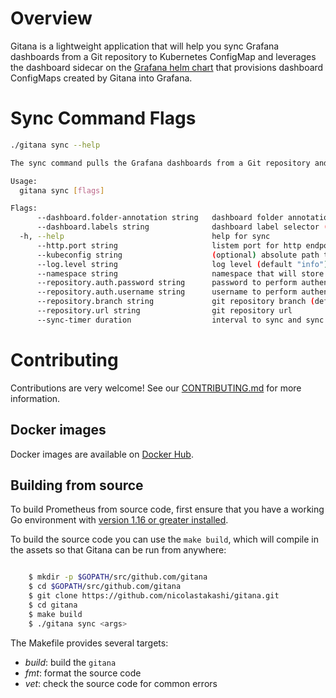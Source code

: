 # Overview
Gitana is a lightweight application that will help you sync Grafana dashboards from a Git repository to Kubernetes ConfigMap and leverages the dashboard sidecar on the [Grafana helm chart](https://github.com/grafana/helm-charts/tree/main/charts/grafana) that provisions dashboard ConfigMaps created by Gitana into Grafana.

# Sync Command Flags

```bash
./gitana sync --help

The sync command pulls the Grafana dashboards from a Git repository and foreach dashboard it will creates a config map for that dashboard:

Usage:
  gitana sync [flags]

Flags:
      --dashboard.folder-annotation string   dashboard folder annotation
      --dashboard.labels string              dashboard label selector (default "grafana_dashboard=nil")
  -h, --help                                 help for sync
      --http.port string                     listem port for http endpoints (default ":9754")
      --kubeconfig string                    (optional) absolute path to the kubeconfig file
      --log.level string                     log level (default "info")
      --namespace string                     namespace that will store the dashboard config map (default "default")
      --repository.auth.password string      password to perform authentication
      --repository.auth.username string      username to perform authentication
      --repository.branch string             git repository branch (default "main")
      --repository.url string                git repository url
      --sync-timer duration                  interval to sync and sync dashboards (default 5m)

```

# Contributing
Contributions are very welcome! See our [CONTRIBUTING.md](CONTRIBUTING.md) for more information.

## Docker images

Docker images are available on [Docker Hub](https://hub.docker.com/r/ntakashi/gitana).

## Building from source

To build Prometheus from source code, first ensure that you have a working
Go environment with [version 1.16 or greater installed](https://golang.org/doc/install).

To build the source code you can use the `make build`, which will compile in
the assets so that Gitana can be run from anywhere:

```bash

    $ mkdir -p $GOPATH/src/github.com/gitana
    $ cd $GOPATH/src/github.com/gitana
    $ git clone https://github.com/nicolastakashi/gitana.git
    $ cd gitana
    $ make build
    $ ./gitana sync <args>
```

The Makefile provides several targets:

  * *build*: build the `gitana`
  * *fmt*: format the source code
  * *vet*: check the source code for common errors
  <!-- * *test*: run the tests -->
  <!-- * *test-short*: run the short tests -->
